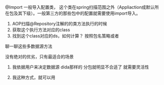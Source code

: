 @Import 一般导入配置类， 这个类在spring扫描范围之外（Appliaction成默认所在包及其下级）。一般第三方的那些包中的配置就需要使用import导入。




1. AOP扫描@Repository注解的的类方法执行的时候
2. 获取这个执行方法对应的class
3. 找到这个class对应的ds，如何计算？ 按照包名策略或者


聊一聊这些多数据源方法

没有绝对的优劣，只有最适合的场景

1. 我依据用户来决定数据源 dida那样的  分包就明显不合适了 就需要灵活性

2. 我这种方式，就可以用